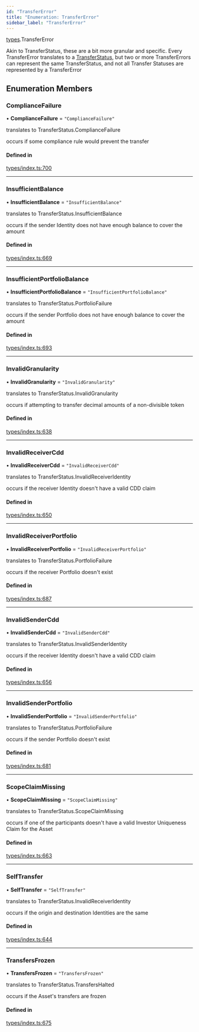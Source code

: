 ```yaml
---
id: "TransferError"
title: "Enumeration: TransferError"
sidebar_label: "TransferError"
---
```


[types](../../../modules/Types/Types.md).TransferError

Akin to TransferStatus, these are a bit more granular and specific. Every TransferError translates to
  a [TransferStatus](../TransferStatus/TransferStatus.md), but two or more TransferErrors can represent the same TransferStatus, and
  not all Transfer Statuses are represented by a TransferError

## Enumeration Members

### ComplianceFailure

• **ComplianceFailure** = ``"ComplianceFailure"``

translates to TransferStatus.ComplianceFailure

occurs if some compliance rule would prevent the transfer

#### Defined in

[types/index.ts:700](https://github.com/PolymeshAssociation/polymesh-sdk/blob/720afb69c/src/types/index.ts#L700)

___

### InsufficientBalance

• **InsufficientBalance** = ``"InsufficientBalance"``

translates to TransferStatus.InsufficientBalance

occurs if the sender Identity does not have enough balance to cover the amount

#### Defined in

[types/index.ts:669](https://github.com/PolymeshAssociation/polymesh-sdk/blob/720afb69c/src/types/index.ts#L669)

___

### InsufficientPortfolioBalance

• **InsufficientPortfolioBalance** = ``"InsufficientPortfolioBalance"``

translates to TransferStatus.PortfolioFailure

occurs if the sender Portfolio does not have enough balance to cover the amount

#### Defined in

[types/index.ts:693](https://github.com/PolymeshAssociation/polymesh-sdk/blob/720afb69c/src/types/index.ts#L693)

___

### InvalidGranularity

• **InvalidGranularity** = ``"InvalidGranularity"``

translates to TransferStatus.InvalidGranularity

occurs if attempting to transfer decimal amounts of a non-divisible token

#### Defined in

[types/index.ts:638](https://github.com/PolymeshAssociation/polymesh-sdk/blob/720afb69c/src/types/index.ts#L638)

___

### InvalidReceiverCdd

• **InvalidReceiverCdd** = ``"InvalidReceiverCdd"``

translates to TransferStatus.InvalidReceiverIdentity

occurs if the receiver Identity doesn't have a valid CDD claim

#### Defined in

[types/index.ts:650](https://github.com/PolymeshAssociation/polymesh-sdk/blob/720afb69c/src/types/index.ts#L650)

___

### InvalidReceiverPortfolio

• **InvalidReceiverPortfolio** = ``"InvalidReceiverPortfolio"``

translates to TransferStatus.PortfolioFailure

occurs if the receiver Portfolio doesn't exist

#### Defined in

[types/index.ts:687](https://github.com/PolymeshAssociation/polymesh-sdk/blob/720afb69c/src/types/index.ts#L687)

___

### InvalidSenderCdd

• **InvalidSenderCdd** = ``"InvalidSenderCdd"``

translates to TransferStatus.InvalidSenderIdentity

occurs if the receiver Identity doesn't have a valid CDD claim

#### Defined in

[types/index.ts:656](https://github.com/PolymeshAssociation/polymesh-sdk/blob/720afb69c/src/types/index.ts#L656)

___

### InvalidSenderPortfolio

• **InvalidSenderPortfolio** = ``"InvalidSenderPortfolio"``

translates to TransferStatus.PortfolioFailure

occurs if the sender Portfolio doesn't exist

#### Defined in

[types/index.ts:681](https://github.com/PolymeshAssociation/polymesh-sdk/blob/720afb69c/src/types/index.ts#L681)

___

### ScopeClaimMissing

• **ScopeClaimMissing** = ``"ScopeClaimMissing"``

translates to TransferStatus.ScopeClaimMissing

occurs if one of the participants doesn't have a valid Investor Uniqueness Claim for
  the Asset

#### Defined in

[types/index.ts:663](https://github.com/PolymeshAssociation/polymesh-sdk/blob/720afb69c/src/types/index.ts#L663)

___

### SelfTransfer

• **SelfTransfer** = ``"SelfTransfer"``

translates to TransferStatus.InvalidReceiverIdentity

occurs if the origin and destination Identities are the same

#### Defined in

[types/index.ts:644](https://github.com/PolymeshAssociation/polymesh-sdk/blob/720afb69c/src/types/index.ts#L644)

___

### TransfersFrozen

• **TransfersFrozen** = ``"TransfersFrozen"``

translates to TransferStatus.TransfersHalted

occurs if the Asset's transfers are frozen

#### Defined in

[types/index.ts:675](https://github.com/PolymeshAssociation/polymesh-sdk/blob/720afb69c/src/types/index.ts#L675)
